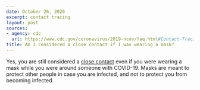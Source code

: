```yaml
---
date: October 26, 2020
excerpt: contact tracing
layout: post
sources:
- agency: cdc
  url: https://www.cdc.gov/coronavirus/2019-ncov/faq.html#Contact-Tracing
title: Am I considered a close contact if I was wearing a mask?
---
```


Yes, you are still considered a [close contact](https://www.cdc.gov/coronavirus/2019-ncov/php/contact-tracing/contact-tracing-plan/appendix.html#contact) even if you were wearing a mask while you were around someone with COVID-19. Masks are meant to protect other people in case you are infected, and not to protect you from becoming infected.
